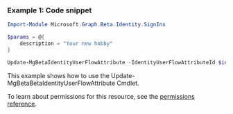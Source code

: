 ### Example 1: Code snippet

```powershellImport-Module Microsoft.Graph.Beta.Identity.SignIns

$params = @{
	description = "Your new hobby"
}

Update-MgBetaIdentityUserFlowAttribute -IdentityUserFlowAttributeId $identityUserFlowAttributeId -BodyParameter $params
```
This example shows how to use the Update-MgBetaBetaIdentityUserFlowAttribute Cmdlet.
To learn about permissions for this resource, see the [permissions reference](/graph/permissions-reference).

